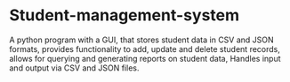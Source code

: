 # Student-management-system
A python program with a GUI, that stores student data in CSV and JSON formats, provides functionality to add, update and delete student records, allows for querying and generating reports on student data, Handles input and output via CSV and JSON files.
